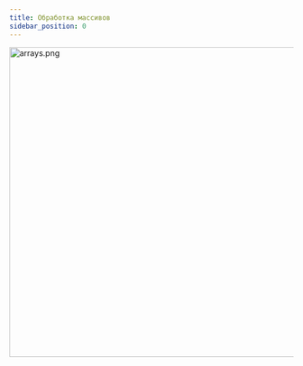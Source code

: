 ```yaml
---
title: Обработка массивов
sidebar_position: 0
---
```


<img src="../../../../../img/js/arrays.png" width="550" alt="arrays.png" />
